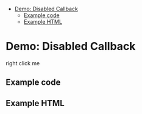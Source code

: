<!-- START doctoc generated TOC please keep comment here to allow auto update -->
<!-- DON'T EDIT THIS SECTION, INSTEAD RE-RUN doctoc TO UPDATE -->


- [Demo: Disabled Callback](#demo-disabled-callback)
  - [Example code](#example-code)
  - [Example HTML](#example-html)

<!-- END doctoc generated TOC please keep comment here to allow auto update -->

# Demo: Disabled Callback

<span class="context-menu-one btn btn-neutral">right click me</span>

## Example code

<script type="text/javascript" class="showcase">
$(function(){
    $.contextMenu({
        selector: '.context-menu-one', 
        callback: function(key, options) {
            var message = "clicked: " + key;
            $('#msg').text(message); 
        },
        items: {
            "edit": {
                name: "Clickable", 
                icon: "edit", 
                disabled: function(){ return false; }
            },
            "cut": {
                name: "Disabled", 
                icon: "cut", 
                disabled: function(){ return true; }
            }
        }
    });
});
</script>

## Example HTML

<div style="display:none;" class="showcase" data-showcase-import=".context-menu-one"></div>
<div id="msg"></div>